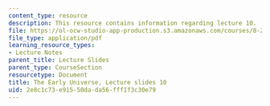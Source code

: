 ```yaml
---
content_type: resource
description: This resource contains information regarding lecture 10.
file: https://ol-ocw-studio-app-production.s3.amazonaws.com/courses/8-286-the-early-universe-fall-2013/2e8c1c73e91550dada56fff1f3c30e79_MIT8_286F13_lec10.pdf
file_type: application/pdf
learning_resource_types:
- Lecture Notes
parent_title: Lecture Slides
parent_type: CourseSection
resourcetype: Document
title: The Early Universe, Lecture slides 10
uid: 2e8c1c73-e915-50da-da56-fff1f3c30e79
---
```


